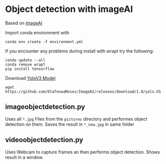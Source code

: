 # Object detection with imageAI

Based on [imageAI](http://imageai.org/)

Import conda environment with

```
conda env create -f environment.yml
```

If you encounter any problems during install with wrapt try the following:
```
conda update --all
conda remove wrapt
pip install tensorflow
```
Download [YoloV3 Model](https://github.com/OlafenwaMoses/ImageAI/releases/download/1.0/yolo.h5)

```
wget https://github.com/OlafenwaMoses/ImageAI/releases/download/1.0/yolo.h5
```


## imageobjectdetection.py
Uses all ```*.jpg``` Files from the ```pictures``` directory and performes object detection on them. Saves the result in ```*_new.jpg``` in same folder

## videoobjectdetection.py
Uses Webcam to capture frames an then performs object detection. Shows result in a window.
